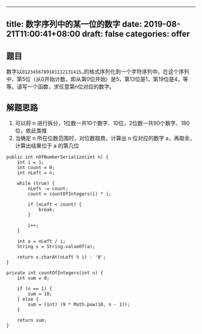 
---
title: 数字序列中的某一位的数字
date: 2019-08-21T11:00:41+08:00
draft: false
categories: offer
---


## 题目

数字以`0123456789101112131415…`的格式序列化到一个字符序列中。在这个序列中，第5位（从0开始计数，即从第0位开始）是5，第13位是1，第19位是4，等等。请写一个函数，求任意第n位对应的数字。

## 解题思路

  1. 可以将 n 进行拆分，1位数一共10个数字、10位，2位数一共90个数字、180位，依此类推
  2. 当确定 n 所在位数范围时，对位数取商，计算出 n 位对应的数字 a，再取余，计算出结果位于 a 的第几位

```
public int nOfNumberSerialize(int n) {
    int i = 1;
    int count = 0;
    int nLeft = n;

    while (true) {
        nLeft -= count;
        count = countOfIntegers(i) * i;

        if (nLeft < count) {
            break;
        }

        i++;
    }

    int a = nLeft / i;
    String s = String.valueOf(a);

    return s.charAt(nLeft % i) - '0';
}

private int countOfIntegers(int n) {
    int sum = 0;

    if (n == 1) {
        sum = 10;
    } else {
        sum = (int) (9 * Math.pow(10, n - 1));
    }

    return sum;
}
```
